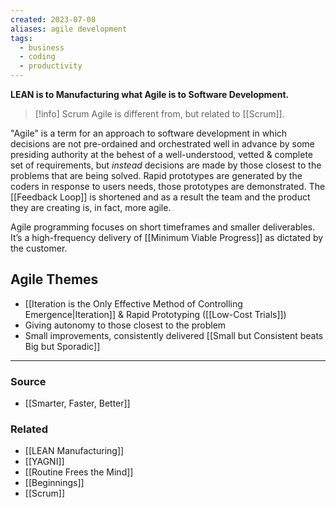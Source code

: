 ```yaml
---
created: 2023-07-08
aliases: agile development
tags:
  - business
  - coding
  - productivity
---
```

**LEAN is to Manufacturing what Agile is to Software Development.**

> [!info] Scrum
> Agile is different from, but related to [[Scrum]].

"Agile" is a term for an approach to software development in which decisions are not pre-ordained and orchestrated well in advance by some presiding authority at the behest of a well-understood, vetted & complete set of requirements, but *instead* decisions are made by those closest to the problems that are being solved. Rapid prototypes are generated by the coders in response to users needs, those prototypes are demonstrated. The [[Feedback Loop]] is shortened and as a result the team and the product they are creating is, in fact, more agile.

Agile programming focuses on short timeframes and smaller deliverables. It’s a high-frequency delivery of [[Minimum Viable Progress]] as dictated by the customer. 

## Agile Themes
- [[Iteration is the Only Effective Method of Controlling Emergence|Iteration]] & Rapid Prototyping ([[Low-Cost Trials]])
- Giving autonomy to those closest to the problem
- Small improvements, consistently delivered [[Small but Consistent beats Big but Sporadic]]

****
### Source
- [[Smarter, Faster, Better]]

### Related
- [[LEAN Manufacturing]] 
- [[YAGNI]]
- [[Routine Frees the Mind]]
- [[Beginnings]]
- [[Scrum]]